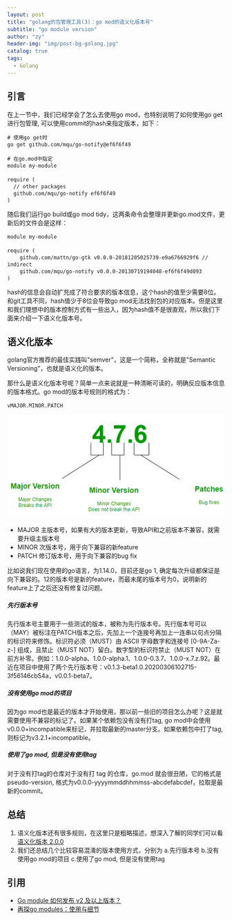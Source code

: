```yaml
---
layout: post
title: "golang的包管理工具(3)：go mod的语义化版本号"
subtitle: "go module version"
author: "zy"
header-img: "img/post-bg-golang.jpg"
catalog: true
tags:
  - Golang
---
```


## 引言
在上一节中，我们已经学会了怎么去使用go mod，也特别说明了如何使用go get进行包管理, 可以使用commit的hash来指定版本，如下：

```
# 使用go get时
go get github.com/mqu/go-notify@ef6f6f49

# 在go.mod中指定
module my-module

require (
  // other packages
  github.com/mqu/go-notify ef6f6f49
)
```

随后我们运行go build或go mod tidy，这两条命令会整理并更新go.mod文件，更新后的文件会是这样：

```
module my-module

require (
	github.com/mattn/go-gtk v0.0.0-20181205025739-e9a6766929f6 // indirect
	github.com/mqu/go-notify v0.0.0-20130719194048-ef6f6f49d093
)
```
hash的信息会自动扩充成了符合要求的版本信息，这个hash的值至少需要8位。和git工具不同，hash值少于8位会导致go mod无法找到包的对应版本。但是这里和我们理想中的版本控制方式有一些出入，因为hash值不是很直观，所以我们下面来介绍一下语义化版本号。

## 语义化版本

golang官方推荐的最佳实践叫"semver"，这是一个简称，全称就是"Semantic Versioning"，也就是语义化的版本。

那什么是语义化版本号呢？简单一点来说就是一种清晰可读的，明确反应版本信息的版本格式。go mod的版本号规则的格式为：

```
vMAJOR.MINOR.PATCH
```
![](/img/in-post/post-golang-mod/golang-semver.png)

* MAJOR 主版本号，如果有大的版本更新，导致API和之前版本不兼容，就需要升级主版本号
* MINOR 次版本号，用于向下兼容的新feature
* PATCH 修订版本号，用于向下兼容的bug fix

比如说我们现在使用的go语言，为1.14.0，目前还是go 1, 确定每次升级都保证是向下兼容的。12的版本号是新的feature，而最末尾的版本号为0，说明新的feature上了之后还没有修复过问题。

##### 先行版本号

先行版本号主要用于一些测试的版本，被称为先行版本号。先行版本号可以（MAY）被标注在PATCH版本之后，先加上一个连接号再加上一连串以句点分隔的标识符来修饰。标识符必须（MUST）由 ASCII 字母数字和连接号 [0-9A-Za-z-] 组成，且禁止（MUST NOT）留白。数字型的标识符禁止（MUST NOT）在前方补零。例如：1.0.0-alpha、1.0.0-alpha.1、1.0.0-0.3.7、1.0.0-x.7.z.92。最近在项目中使用了两个先行版本号：v0.1.3-beta1.0.20200306102715-3f56146cb54a，v0.0.1-beta7。

##### 没有使用go mod的项目

因为go mod也是最近的版本才开始使用，那以前一些旧的项目怎么办呢？这是就需要使用不兼容的标记了。如果某个依赖包没有没有打tag, go mod中会使用v0.0.0+incompatible来标记，并拉取最新的master分支。如果依赖包中打了tag, 则标记为v3.2.1+incompatible。

##### 使用了go mod, 但是没有使用tag

对于没有打tag的仓库对于没有打 tag 的仓库，go.mod 就会很丑陋，它的格式是pseudo-version, 格式为v0.0.0-yyyymmddhhmmss-abcdefabcdef，拉取是最新的commit。

## 总结

1. 语义化版本还有很多规则，在这里只是粗略描述，想深入了解的同学们可以看[语义化版本 2.0.0](https://semver.org/lang/zh-CN/)
2. 我们还总结几个比较容易混淆的版本使用方式，分别为 a.先行版本号 b.没有使用go mod的项目 c.使用了go mod, 但是没有使用tag

## 引用

* [Go module 如何发布 v2 及以上版本？](https://blog.cyeam.com/go/2019/03/12/go-version)
* [再探go modules：使用与细节](https://www.cnblogs.com/apocelipes/p/10295096.html)







 





